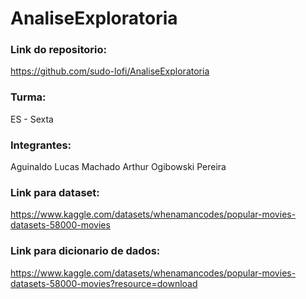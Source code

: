 # AnaliseExploratoria

### Link do repositorio: 
https://github.com/sudo-lofi/AnaliseExploratoria


### Turma: 
ES - Sexta


### Integrantes:
Aguinaldo Lucas Machado
Arthur Ogibowski Pereira


### Link para dataset: 
https://www.kaggle.com/datasets/whenamancodes/popular-movies-datasets-58000-movies

### Link para dicionario de dados:
https://www.kaggle.com/datasets/whenamancodes/popular-movies-datasets-58000-movies?resource=download
